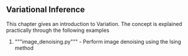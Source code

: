 ## Variational Inference
This chapter gives an introduction to Variation. The concept is explained practically through the following examples

1. """image_denoising.py""" - Perform image denoising using the Ising method